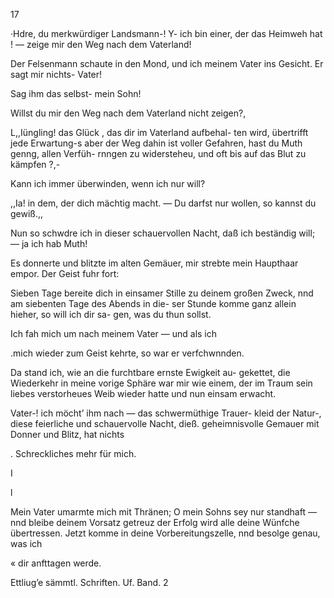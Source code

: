 17

·Hdre, du merkwürdiger Landsmann-! Y- ich bin einer, der
das Heimweh hat ! — zeige mir den Weg nach dem Vaterland!

Der Felsenmann schaute in den Mond, und ich meinem
Vater ins Gesicht. Er sagt mir nichts- Vater!

Sag ihm das selbst- mein Sohn!

Willst du mir den Weg nach dem Vaterland nicht zeigen?,

L,,Iüngling! das Glück , das dir im Vaterland aufbehal-
ten wird, übertrifft jede Erwartung-s aber der Weg dahin
ist voller Gefahren, hast du Muth genng, allen Verfüh-
rnngen zu widersteheu, und oft bis auf das Blut zu kämpfen ?,-

Kann ich immer überwinden, wenn ich nur will?

,,Ia! in dem, der dich mächtig macht. — Du darfst
nur wollen, so kannst du gewiß.,,

Nun so schwdre ich in dieser schauervollen Nacht, daß
ich beständig will; — ja ich hab Muth!

Es donnerte und blitzte im alten Gemäuer, mir strebte
mein Haupthaar empor. Der Geist fuhr fort:

Sieben Tage bereite dich in einsamer Stille zu deinem
großen Zweck, nnd am siebenten Tage des Abends in die-
ser Stunde komme ganz allein hieher, so will ich dir sa-
gen, was du thun sollst.

Ich fah mich um nach meinem Vater — und als ich

.mich wieder zum Geist kehrte, so war er verfchwnnden.

Da stand ich, wie an die furchtbare ernste Ewigkeit au-
gekettet, die Wiederkehr in meine vorige Sphäre war mir
wie einem, der im Traum sein liebes verstorheues Weib
wieder hatte und nun einsam erwacht.

Vater-! ich möcht’ ihm nach — das schwermüthige Trauer-
kleid der Natur-, diese feierliche und schauervolle Nacht, dieß.
geheimnisvolle Gemauer mit Donner und Blitz, hat nichts

. Schreckliches mehr für mich.

I

l

Mein Vater umarmte mich mit Thränen; O mein Sohns
sey nur standhaft — nnd bleibe deinem Vorsatz getreuz der
Erfolg wird alle deine Wünfche übertressen. Jetzt komme
in deine Vorbereitungszelle, nnd besolge genau, was ich

« dir anfttagen werde.

Ettliug’e sämmtl. Schriften. Uf. Band. 2

